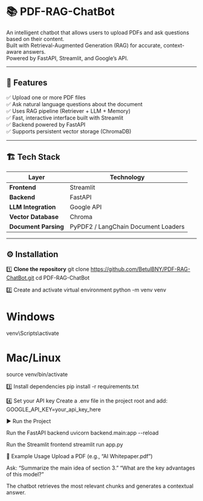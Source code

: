 # 📚 PDF-RAG-ChatBot

An intelligent chatbot that allows users to upload PDFs and ask questions based on their content.  
Built with Retrieval-Augmented Generation (RAG) for accurate, context-aware answers.  
Powered by FastAPI, Streamlit, and Google’s API.

---

## 🧠 Features

✅ Upload one or more PDF files  
✅ Ask natural language questions about the document  
✅ Uses RAG pipeline (Retriever + LLM + Memory)  
✅ Fast, interactive interface built with Streamlit  
✅ Backend powered by FastAPI  
✅ Supports persistent vector storage (ChromaDB)  

---

## 🏗️ Tech Stack

| Layer | Technology |
|-------|-------------|
| **Frontend** | Streamlit |
| **Backend** | FastAPI |
| **LLM Integration** | Google API |
| **Vector Database** | Chroma |
| **Document Parsing** | PyPDF2 / LangChain Document Loaders |

---

## ⚙️ Installation


1️⃣ **Clone the repository**
git clone https://github.com/BetulBNY/PDF-RAG-ChatBot.git
cd PDF-RAG-ChatBot


2️⃣ Create and activate virtual environment
python -m venv venv
# Windows
venv\Scripts\activate
# Mac/Linux
source venv/bin/activate

3️⃣ Install dependencies
pip install -r requirements.txt

4️⃣ Set your API key
Create a .env file in the project root and add:
GOOGLE_API_KEY=your_api_key_here

▶️ Run the Project

Run the FastAPI backend
uvicorn backend.main:app --reload

Run the Streamlit frontend
streamlit run app.py


💬 Example Usage
Upload a PDF (e.g., “AI Whitepaper.pdf”)

Ask:
“Summarize the main idea of section 3.”
“What are the key advantages of this model?”

The chatbot retrieves the most relevant chunks and generates a contextual answer.
